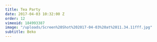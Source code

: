 ```yaml
---
title: Tea Party
date: 2017-04-03 10:32:00 Z
order: 12
vimeoid: 184993387
image: "/uploads/Screen%20Shot%202017-04-03%20at%2011.34.11fff.jpg"
subtitle: Beko
---
```


